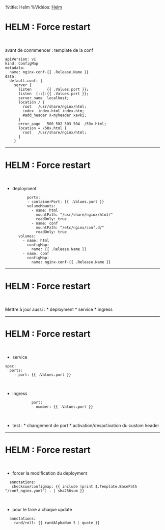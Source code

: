 %title: Helm
%Vidéos: [Helm]()

# HELM : Force restart

<br>

avant de conmmencer : template de la conf

```
apiVersion: v1
kind: ConfigMap
metadata:
  name: nginx-conf-{{ .Release.Name }}
data:
  default.conf: |
    server {
      listen       {{ .Values.port }};
      listen  [::]:{{ .Values.port }};
      server_name  localhost;
      location / {
        root   /usr/share/nginx/html;
        index  index.html index.htm;
        #add_header X-myheader xavki;
      }
      error_page   500 502 503 504  /50x.html;
      location = /50x.html {
        root   /usr/share/nginx/html;
      }
    }
```

---------------------------------------------------

# HELM : Force restart

<br>

* deployment

```
          ports:
          - containerPort: {{ .Values.port }}
          volumeMounts:
            - name: html
              mountPath: "/usr/share/nginx/html/"
              readOnly: true
            - name: conf
              mountPath: "/etc/nginx/conf.d/"
              readOnly: true
      volumes:
        - name: html
          configMap:
            name: {{ .Release.Name }}
        - name: conf
          configMap:
            name: nginx-conf-{{ .Release.Name }}
```

---------------------------------------------------

# HELM : Force restart

<br>

Mettre à jour aussi :
	* deployment
	* service
	* ingress

---------------------------------------------------

# HELM : Force restart

<br>

* service

```
spec:
  ports:
    - port: {{ .Values.port }}
```

<br>

* ingress

```
            port:
              number: {{ .Values.port }}
```

<br>

* test :
		* changement de port
		* activation/desactivation du custom header

---------------------------------------------------

# HELM : Force restart



<br>

* forcer la modification du deployment

```
  annotations:
   checksum/configmap: {{ include (print $.Template.BasePath "/conf_nginx.yaml") . | sha256sum }}
```

<br>

* pour le faire à chaque update

```
  annotations:
    rand/roll: {{ randAlphaNum 5 | quote }}
```


